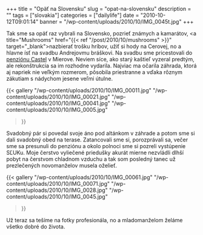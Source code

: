 +++
title = "Opäť na Slovensku"
slug = "opat-na-slovensku"
description = ""
tags = ["slovakia"]
categories = ["dailylife"]
date = "2010-10-12T09:01:14"
banner = "/wp-content/uploads/2010/10/IMG_0045t.jpg"
+++

Tak sme sa opäť raz vybrali na Slovensko, pozrieť známych a kamarátov, <a title="Mushrooms"
href="{{< ref "/post/2010/10/mushrooms" >}}" target="_blank">nazbierať trošku
hríbov</a>, užiť si hody na Cerovej, no a hlavne ísť na svadbu Andrejovmu bráškovi. Na svadbu sme pricestovali do <a title="penzion Castel" href="https://castelmierovo.sk/"
target="_blank">penziónu Castel</a> v Mierove. Neviem síce, ako starý kaštieľ vyzeral predtým, ale
rekonštrukcia sa im rozhodne vydarila. Najviac ma očarila záhrada, ktorá aj napriek nie veľkým
rozmerom, pôsobila priestranne a vďaka rôznym zákutiam s nádychom jesene veľmi útulne.

{{< gallery
    "/wp-content/uploads/2010/10/IMG_00011.jpg"
    "/wp-content/uploads/2010/10/IMG_00021.jpg"
    "/wp-content/uploads/2010/10/IMG_00041.jpg"
    "/wp-content/uploads/2010/10/IMG_0005.jpg"
>}}

Svadobný pár si povedal svoje áno pod altánkom v záhrade a potom sme si dali svadobný obed na
terase. Zatancovali sme si, porozprávali sa, večer sme sa presunuli do penziónu a okolo polnoci sme
si pozreli vystúpenie SĽUKu. Moje čerstvo vyliečené priedušky akurát mierne nezvládli dlhší pobyt
na čerstvom chladnom vzduchu a tak som posledný tanec už prezlečených novomanželov musela oželieť.

{{< gallery
    "/wp-content/uploads/2010/10/IMG_00061.jpg"
    "/wp-content/uploads/2010/10/IMG_00071.jpg"
    "/wp-content/uploads/2010/10/IMG_0028.jpg"
    "/wp-content/uploads/2010/10/IMG_0045.jpg"
>}}

Už teraz sa tešíme na fotky profesionála, no a mladomanželom želáme všetko dobré do života.
